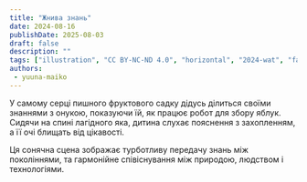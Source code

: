 ```yaml
---
title: "Жнива знань"
date: 2024-08-16
publishDate: 2025-08-03
draft: false
description: ""
tags: ["illustration", "CC BY-NC-ND 4.0", "horizontal", "2024-wat", "farming", "people", "animals", "fantastical"]
authors:
 - yuuna-maiko
---
```


У самому серці пишного фруктового садку дідусь ділиться своїми знаннями з онукою, показуючи їй, як працює робот для збору яблук.
Сидячи на спині лагідного яка, дитина слухає пояснення з захопленням, а її очі блищать від цікавості.

Ця сонячна сцена зображає турботливу передачу знань між поколіннями, та гармонійне співіснування між природою, людством і технологіями.
